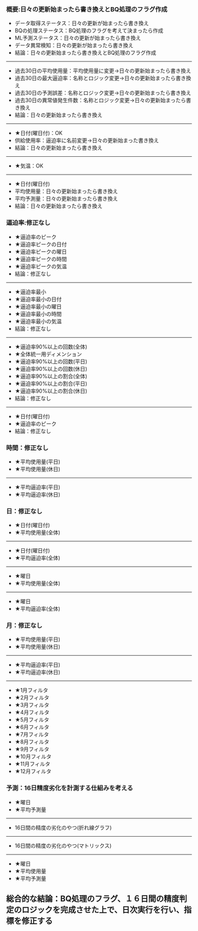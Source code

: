 ### 概要:日々の更新始まったら書き換えとBQ処理のフラグ作成
- データ取得ステータス：日々の更新が始まったら書き換え
- BQの処理ステータス：BQ処理のフラグを考えて決まったら作成
- ML予測ステータス：日々の更新が始まったら書き換え
- データ異常検知：日々の更新が始まったら書き換え
- 結論：日々の更新始まったら書き換えとBQ処理のフラグ作成
---
- 過去30日の平均使用量：平均使用量に変更→日々の更新始まったら書き換え
- 過去30日の最大逼迫率：名称とロジック変更→日々の更新始まったら書き換え
- 過去30日の予測誤差：名称とロジック変更→日々の更新始まったら書き換え
- 過去30日の異常値発生件数：名称とロジック変更→日々の更新始まったら書き換え
- 結論：日々の更新始まったら書き換え
---
- ★日付(曜日付)：OK
- 供給使用率：逼迫率に名前変更→日々の更新始まった書き換え
- 結論：日々の更新始まったら書き換え
---
- ★気温：OK
---
- ★日付(曜日付)
- 平均使用量：日々の更新始まったら書き換え
- 平均予測量：日々の更新始まったら書き換え
- 結論：日々の更新始まったら書き換え

### 逼迫率:修正なし
- ★逼迫率のピーク
- ★逼迫率ピークの日付
- ★逼迫率ピークの曜日
- ★逼迫率ピークの時間
- ★逼迫率ピークの気温
- 結論：修正なし
---
- ★逼迫率最小
- ★逼迫率最小の日付
- ★逼迫率最小の曜日
- ★逼迫率最小の時間
- ★逼迫率最小の気温
- 結論：修正なし
---
- ★逼迫率90%以上の回数(全体)
- ★全体統一用ディメンション
- ★逼迫率90%以上の回数(平日)
- ★逼迫率90%以上の回数(休日)
- ★逼迫率90%以上の割合(全体)
- ★逼迫率90%以上の割合(平日)
- ★逼迫率90%以上の割合(休日)
- 結論：修正なし
---
- ★日付(曜日付)
- ★逼迫率のピーク
- 結論：修正なし

### 時間：修正なし
- ★平均使用量(平日)
- ★平均使用量(休日)
---
- ★平均逼迫率(平日)
- ★平均逼迫率(休日)

### 日：修正なし
- ★日付(曜日付)
- ★平均使用量(全体)
---
- ★日付(曜日付)
- ★平均逼迫率(全体)
---
- ★曜日
- ★平均使用量(全体)
---
- ★曜日
- ★平均逼迫率(全体)

### 月：修正なし
- ★平均使用量(平日)
- ★平均使用量(休日)
---
- ★平均逼迫率(平日)
- ★平均逼迫率(休日)
---
- ★1月フィルタ
- ★2月フィルタ
- ★3月フィルタ
- ★4月フィルタ
- ★5月フィルタ
- ★6月フィルタ
- ★7月フィルタ
- ★8月フィルタ
- ★9月フィルタ
- ★10月フィルタ
- ★11月フィルタ
- ★12月フィルタ

### 予測：16日精度劣化を計測する仕組みを考える
- ★曜日
- ★平均予測量
---
- 16日間の精度の劣化のやつ(折れ線グラフ)
---
- 16日間の精度の劣化のやつ(マトリックス)
---
- ★曜日
- ★平均使用量
- ★平均予測量

## 総合的な結論：BQ処理のフラグ、１６日間の精度判定のロジックを完成させた上で、日次実行を行い、指標を修正する